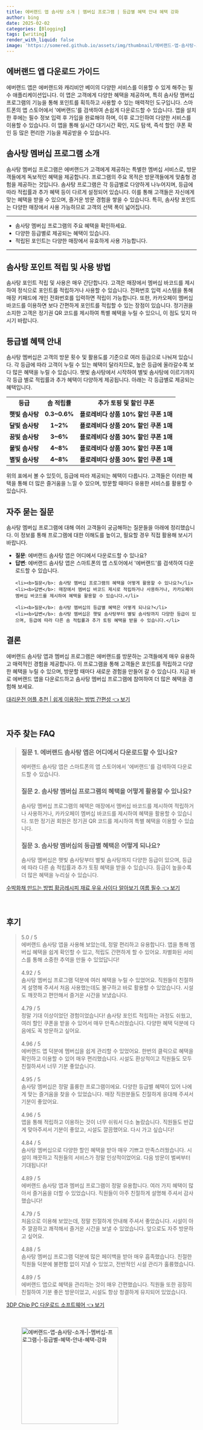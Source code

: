 ```yaml
---
title: 에버랜드 앱 솜사탕 소개 | 멤버십 프로그램 | 등급별 혜택 안내 혜택 강화
author: bing
date: 2025-02-02
categories: [Blogging]
tags: [writing]
render_with_liquid: false
image: 'https://somered.github.io/assets/img/thumbnail/에버랜드-앱-솜사탕-소개-|-멤버십-프로그램-|-등급별-혜택-안내-혜택-강화.webp'
---
```



<h2 id='에버랜드_앱_다운로드_가이드'>에버랜드 앱 다운로드 가이드</h2>

<p>에버랜드 앱은 에버랜드와 캐리비안 베이의 다양한 서비스를 이용할 수 있게 해주는 필수 애플리케이션입니다. 이 앱은 고객에게 다양한 혜택을 제공하며, 특히 솜사탕 멤버십 프로그램의 기능을 통해 포인트를 획득하고 사용할 수 있는 매력적인 도구입니다. 스마트폰의 앱 스토어에서 '에버랜드'를 검색하여 손쉽게 다운로드할 수 있습니다. 앱을 설치한 후에는 필수 정보 입력 후 가입을 완료해야 하며, 이후 로그인하여 다양한 서비스를 이용할 수 있습니다. 이 앱을 통해 실시간 대기시간 확인, 지도 탐색, 즉석 할인 쿠폰 확인 등 많은 편리한 기능을 제공받을 수 있습니다.</p>

<h2 id='솜사탕_멤버십_프로그램_소개'>솜사탕 멤버십 프로그램 소개</h2>

<p>솜사탕 멤버십 프로그램은 에버랜드가 고객에게 제공하는 특별한 멤버십 서비스로, 방문객들에게 독보적인 혜택을 제공합니다. 프로그램의 주요 목적은 방문객들에게 맞춤형 경험을 제공하는 것입니다. 솜사탕 프로그램은 각 등급별로 다양하게 나누어지며, 등급에 따라 적립률과 추가 혜택 등이 다르게 설정되어 있습니다. 이를 통해 고객들은 자신에게 맞는 혜택을 받을 수 있으며, 즐거운 방문 경험을 쌓을 수 있습니다. 특히, 솜사탕 포인트는 다양한 매장에서 사용 가능하므로 고객의 선택 폭이 넓어집니다.</p>

<hr />

<ul>
    <li>솜사탕 멤버십 프로그램의 주요 혜택을 확인하세요.</li>
    <li>다양한 등급별로 제공되는 혜택이 있습니다.</li>
    <li>적립된 포인트는 다양한 매장에서 유효하게 사용 가능합니다.</li>
</ul>

<hr />

<h2 id='솜사탕_포인트_적립_및_사용_방법'>솜사탕 포인트 적립 및 사용 방법</h2>

<p>솜사탕 포인트 적립 및 사용은 매우 간단합니다. 고객은 매장에서 멤버십 바코드를 제시하여 정식으로 포인트를 적립하거나 사용할 수 있습니다. 전화번호 입력 시스템을 통해 매장 키패드에 개인 전화번호를 입력하면 적립이 가능합니다. 또한, 카카오페이 멤버십 바코드를 이용하면 보다 간편하게 포인트를 적립할 수 있는 장점이 있습니다. 정기권을 소지한 고객은 정기권 QR 코드를 제시하여 특별 혜택을 누릴 수 있으니, 이 점도 잊지 마시기 바랍니다.</p>

<h2 id='등급별_혜택_안내'>등급별 혜택 안내</h2>

<p>솜사탕 멤버십은 고객의 방문 횟수 및 활용도를 기준으로 여러 등급으로 나눠져 있습니다. 각 등급에 따라 고객이 누릴 수 있는 혜택이 달라지므로, 높은 등급에 올라갈수록 보다 많은 혜택을 누릴 수 있습니다. 햇빛 솜사탕에서 시작하여 별빛 솜사탕에 이르기까지 각 등급 별로 적립률과 추가 혜택이 다양하게 제공됩니다. 아래는 각 등급별로 제공되는 혜택입니다.</p>

<table>
    <tr>
        <td style="text-align: center; height: 17px;"><b>등급</b></td>
        <td style="text-align: center; height: 17px;"><b>솜 적립률</b></td>
        <td style="text-align: center; height: 17px;"><b>추가 토핑 및 할인 쿠폰</b></td>
    </tr>
    <tr>
        <td style="text-align: center; height: 17px;"><b>햇빛 솜사탕</b></td>
        <td style="text-align: center; height: 17px;"><b>0.3~0.6%</b></td>
        <td style="text-align: center; height: 17px;"><b>플로레비다 상품 10% 할인 쿠폰 1매</b></td>
    </tr>
    <tr>
        <td style="text-align: center; height: 17px;"><b>달빛 솜사탕</b></td>
        <td style="text-align: center; height: 17px;"><b>1~2%</b></td>
        <td style="text-align: center; height: 17px;"><b>플로레비다 상품 20% 할인 쿠폰 1매</b></td>
    </tr>
    <tr>
        <td style="text-align: center; height: 17px;"><b>꿈빛 솜사탕</b></td>
        <td style="text-align: center; height: 17px;"><b>3~6%</b></td>
        <td style="text-align: center; height: 17px;"><b>플로레비다 상품 30% 할인 쿠폰 1매</b></td>
    </tr>
    <tr>
        <td style="text-align: center; height: 17px;"><b>물빛 솜사탕</b></td>
        <td style="text-align: center; height: 17px;"><b>4~8%</b></td>
        <td style="text-align: center; height: 17px;"><b>플로레비다 상품 30% 할인 쿠폰 1매</b></td>
    </tr>
    <tr>
        <td style="text-align: center; height: 17px;"><b>별빛 솜사탕</b></td>
        <td style="text-align: center; height: 17px;"><b>4~8%</b></td>
        <td style="text-align: center; height: 17px;"><b>플로레비다 상품 30% 할인 쿠폰 1매</b></td>
    </tr>
</table>

<p>위의 표에서 볼 수 있듯이, 등급에 따라 제공되는 혜택이 다릅니다. 고객들은 이러한 혜택을 통해 더 많은 즐거움을 느낄 수 있으며, 방문할 때마다 유용한 서비스를 활용할 수 있습니다.</p>

<h2 id='자주_묻는_질문'>자주 묻는 질문</h2>

<p>솜사탕 멤버십 프로그램에 대해 여러 고객들이 궁금해하는 질문들을 아래에 정리했습니다. 이 정보를 통해 프로그램에 대한 이해도를 높이고, 필요할 경우 직접 활용해 보시기 바랍니다.</p>

<ul>
    <li><b>질문</b>: 에버랜드 솜사탕 앱은 어디에서 다운로드할 수 있나요?</li>
    <li><b>답변</b>: 에버랜드 솜사탕 앱은 스마트폰의 앱 스토어에서 '에버랜드'를 검색하여 다운로드할 수 있습니다.</li>

    <li><b>질문</b>: 솜사탕 멤버십 프로그램의 혜택을 어떻게 활용할 수 있나요?</li>
    <li><b>답변</b>: 매장에서 멤버십 바코드 제시로 적립하거나 사용하거나, 카카오페이 멤버십 바코드를 제시하여 혜택을 활용할 수 있습니다.</li>

    <li><b>질문</b>: 솜사탕 멤버십의 등급별 혜택은 어떻게 되나요?</li>
    <li><b>답변</b>: 솜사탕 멤버십은 햇빛 솜사탕부터 별빛 솜사탕까지 다양한 등급이 있으며, 등급에 따라 다른 솜 적립률과 추가 토핑 혜택을 받을 수 있습니다.</li>
</ul>

<h2 id='결론'>결론</h2>

<p>에버랜드 솜사탕 앱과 멤버십 프로그램은 에버랜드를 방문하는 고객들에게 매우 유용하고 매력적인 경험을 제공합니다. 이 프로그램을 통해 고객들은 포인트를 적립하고 다양한 혜택을 누릴 수 있으며, 방문할 때마다 새로운 경험을 만들어 갈 수 있습니다. 지금 바로 에버랜드 앱을 다운로드하고 솜사탕 멤버십 프로그램에 참여하여 더 많은 혜택을 경험해 보세요.</p>


<p><a class="click-button" title="대리운전 어플 추천 | 쉽게 이용하는 방법 간편성" href="https://somered.github.io/posts/%EB%8C%80%EB%A6%AC%EC%9A%B4%EC%A0%84-%EC%96%B4%ED%94%8C-%EC%B6%94%EC%B2%9C-%EC%89%BD%EA%B2%8C-%EC%9D%B4%EC%9A%A9%ED%95%98%EB%8A%94-%EB%B0%A9%EB%B2%95-%EA%B0%84%ED%8E%B8%EC%84%B1/" rel="dofollow">대리운전 어플 추천 | 쉽게 이용하는 방법 간편성 👈 보기</a></p><br>
<h2 id='자주_찾는_FAQ'>자주 찾는 FAQ</h2>
<div itemscope="" itemtype="https://schema.org/FAQPage"> 
<blockquote> 
<div itemscope="" itemprop="mainEntity" itemtype="https://schema.org/Question"> 
<h3 itemprop="name">질문 1. 에버랜드 솜사탕 앱은 어디에서 다운로드할 수 있나요?</h3> 
<div itemscope="" itemprop="acceptedAnswer" itemtype="https://schema.org/Answer"> 
<span itemprop="text"> 
<p>에버랜드 솜사탕 앱은 스마트폰의 앱 스토어에서 '에버랜드'를 검색하여 다운로드할 수 있습니다.</p> 
</span> 
</div> 
</div> 

<div itemscope="" itemprop="mainEntity" itemtype="https://schema.org/Question"> 
<h3 itemprop="name">질문 2. 솜사탕 멤버십 프로그램의 혜택을 어떻게 활용할 수 있나요?</h3> 
<div itemscope="" itemprop="acceptedAnswer" itemtype="https://schema.org/Answer"> 
<span itemprop="text"> 
<p>솜사탕 멤버십 프로그램의 혜택은 매장에서 멤버십 바코드를 제시하여 적립하거나 사용하거나, 카카오페이 멤버십 바코드를 제시하여 혜택을 활용할 수 있습니다. 또한 정기권 회원은 정기권 QR 코드를 제시하여 특별 혜택을 이용할 수 있습니다.</p> 
</span> 
</div> 
</div> 

<div itemscope="" itemprop="mainEntity" itemtype="https://schema.org/Question"> 
<h3 itemprop="name">질문 3. 솜사탕 멤버십의 등급별 혜택은 어떻게 되나요?</h3> 
<div itemscope="" itemprop="acceptedAnswer" itemtype="https://schema.org/Answer"> 
<span itemprop="text"> 
<p>솜사탕 멤버십은 햇빛 솜사탕부터 별빛 솜사탕까지 다양한 등급이 있으며, 등급에 따라 다른 솜 적립률과 추가 토핑 혜택을 받을 수 있습니다. 등급이 높을수록 더 많은 혜택을 누리실 수 있습니다.</p> 
</span> 
</div> 
</div> 

</blockquote> 
</div>
<p><a class="click-button" title="수박화채 만드는 방법 황금레시피 재료 우유 사이다 알아보기 여름 필수" href="https://somered.github.io/posts/%EC%88%98%EB%B0%95%ED%99%94%EC%B1%84-%EB%A7%8C%EB%93%9C%EB%8A%94-%EB%B0%A9%EB%B2%95-%ED%99%A9%EA%B8%88%EB%A0%88%EC%8B%9C%ED%94%BC-%EC%9E%AC%EB%A3%8C-%EC%9A%B0%EC%9C%A0-%EC%82%AC%EC%9D%B4%EB%8B%A4-%EC%95%8C%EC%95%84%EB%B3%B4%EA%B8%B0-%EC%97%AC%EB%A6%84-%ED%95%84%EC%88%98/" rel="dofollow">수박화채 만드는 방법 황금레시피 재료 우유 사이다 알아보기 여름 필수 👈 보기</a></p><br>
<h2 id='후기'>후기</h2>
<div itemscope itemtype="https://schema.org/Product">
  <blockquote>
  <div itemprop="review" itemscope itemtype="https://schema.org/Review">
      <div itemprop="reviewRating" itemscope itemtype="https://schema.org/Rating"> <span itemprop="ratingValue">5.0</span> / <span itemprop="bestRating">5</span> </div>
      <span itemprop="reviewBody">에버랜드 솜사탕 앱을 사용해 보았는데, 정말 편리하고 유용합니다. 앱을 통해 멤버십 혜택을 쉽게 확인할 수 있고, 적립도 간편하게 할 수 있어요. 차별화된 서비스를 통해 소중한 추억을 만들 수 있었답니다!</span>
  </div>
  <br>
  <div itemprop="review" itemscope itemtype="https://schema.org/Review">
      <div itemprop="reviewRating" itemscope itemtype="https://schema.org/Rating"> <span itemprop="ratingValue">4.92</span> / <span itemprop="bestRating">5</span> </div>
      <span itemprop="reviewBody">솜사탕 멤버십 프로그램 덕분에 여러 혜택을 누릴 수 있었어요. 직원들이 친절하게 설명해 주셔서 처음 사용했는데도 불구하고 바로 활용할 수 있었습니다. 시설도 깨끗하고 편안해서 즐거운 시간을 보냈습니다.</span>
  </div>
  <br>
  <div itemprop="review" itemscope itemtype="https://schema.org/Review">
      <div itemprop="reviewRating" itemscope itemtype="https://schema.org/Rating"> <span itemprop="ratingValue">4.79</span> / <span itemprop="bestRating">5</span> </div>
      <span itemprop="reviewBody">정말 기대 이상이었던 경험이었습니다! 솜사탕 포인트 적립하는 과정도 쉬웠고, 여러 할인 쿠폰을 받을 수 있어서 매우 만족스러웠습니다. 다양한 혜택 덕분에 다음에도 꼭 방문하고 싶어요.</span>
  </div>
  <br>
  <div itemprop="review" itemscope itemtype="https://schema.org/Review">
      <div itemprop="reviewRating" itemscope itemtype="https://schema.org/Rating"> <span itemprop="ratingValue">4.96</span> / <span itemprop="bestRating">5</span> </div>
      <span itemprop="reviewBody">에버랜드 앱 덕분에 멤버십을 쉽게 관리할 수 있었어요. 한번의 클릭으로 혜택을 확인하고 이용할 수 있어 매우 편리했습니다. 시설도 환상적이고 직원들도 모두 친절하셔서 너무 기분 좋았습니다.</span>
  </div>
  <br>
  <div itemprop="review" itemscope itemtype="https://schema.org/Review">
      <div itemprop="reviewRating" itemscope itemtype="https://schema.org/Rating"> <span itemprop="ratingValue">4.95</span> / <span itemprop="bestRating">5</span> </div>
      <span itemprop="reviewBody">솜사탕 멤버십은 정말 훌륭한 프로그램이에요. 다양한 등급별 혜택이 있어 나에게 맞는 즐거움을 찾을 수 있었습니다. 매장 직원분들도 친절하게 응대해 주셔서 기분이 좋았어요.</span>
  </div>
  <br>
  <div itemprop="review" itemscope itemtype="https://schema.org/Review">
      <div itemprop="reviewRating" itemscope itemtype="https://schema.org/Rating"> <span itemprop="ratingValue">4.96</span> / <span itemprop="bestRating">5</span> </div>
      <span itemprop="reviewBody">앱을 통해 적립하고 이용하는 것이 너무 쉬워서 다소 놀랐습니다. 직원들도 반갑게 맞아주셔서 기분이 좋았고, 시설도 깔끔했어요. 다시 가고 싶습니다!</span>
  </div>
  <br>
  <div itemprop="review" itemscope itemtype="https://schema.org/Review">
      <div itemprop="reviewRating" itemscope itemtype="https://schema.org/Rating"> <span itemprop="ratingValue">4.84</span> / <span itemprop="bestRating">5</span> </div>
      <span itemprop="reviewBody">솜사탕 멤버십으로 다양한 할인 혜택을 받아 매우 기쁘고 만족스러웠습니다. 시설이 깨끗하고 직원들의 서비스가 정말 인상적이었어요. 다음 방문이 벌써부터 기대됩니다!</span>
  </div>
  <br>
  <div itemprop="review" itemscope itemtype="https://schema.org/Review">
      <div itemprop="reviewRating" itemscope itemtype="https://schema.org/Rating"> <span itemprop="ratingValue">4.89</span> / <span itemprop="bestRating">5</span> </div>
      <span itemprop="reviewBody">에버랜드 솜사탕 앱과 멤버십 프로그램이 정말 유용합니다. 여러 가지 혜택이 많아서 즐거움을 더할 수 있었습니다. 직원들이 아주 친절하게 설명해 주셔서 감사했습니다!</span>
  </div>
  <br>
  <div itemprop="review" itemscope itemtype="https://schema.org/Review">
      <div itemprop="reviewRating" itemscope itemtype="https://schema.org/Rating"> <span itemprop="ratingValue">4.79</span> / <span itemprop="bestRating">5</span> </div>
      <span itemprop="reviewBody">처음으로 이용해 보았는데, 정말 친절하게 안내해 주셔서 좋았습니다. 시설이 아주 깔끔하고 쾌적해서 즐거운 시간을 보낼 수 있었습니다. 앞으로도 자주 방문하고 싶어요.</span>
  </div>
  <br>
  <div itemprop="review" itemscope itemtype="https://schema.org/Review">
      <div itemprop="reviewRating" itemscope itemtype="https://schema.org/Rating"> <span itemprop="ratingValue">4.88</span> / <span itemprop="bestRating">5</span> </div>
      <span itemprop="reviewBody">솜사탕 멤버십 프로그램 덕분에 많은 페이백을 받아 매우 흡족했습니다. 친절한 직원들 덕분에 불편함 없이 지낼 수 있었고, 전반적인 시설 관리가 훌륭했습니다.</span>
  </div>
  <br>
  <div itemprop="review" itemscope itemtype="https://schema.org/Review">
      <div itemprop="reviewRating" itemscope itemtype="https://schema.org/Rating"> <span itemprop="ratingValue">4.89</span> / <span itemprop="bestRating">5</span> </div>
      <span itemprop="reviewBody">에버랜드 앱으로 혜택을 관리하는 것이 매우 간편했습니다. 직원들 또한 굉장히 친절하여 기분 좋은 방문이었고, 시설도 항상 청결하게 유지되어 있었습니다.</span>
  </div>
  </blockquote>
</div>
<p><a class="click-button" title="3DP Chip PC 다운로드 소프트웨어" href="https://somered.github.io/posts/3DP-Chip-PC-%EB%8B%A4%EC%9A%B4%EB%A1%9C%EB%93%9C-%EC%86%8C%ED%94%84%ED%8A%B8%EC%9B%A8%EC%96%B4/" rel="dofollow">3DP Chip PC 다운로드 소프트웨어 👈 보기</a></p><br>
<figure class="image"><img src="https://somered.github.io/assets/img/thumbnail/에버랜드-앱-솜사탕-소개-|-멤버십-프로그램-|-등급별-혜택-안내-혜택-강화.webp" alt="에버랜드-앱-솜사탕-소개-|-멤버십-프로그램-|-등급별-혜택-안내-혜택-강화" width="256" height="256"></figure>
